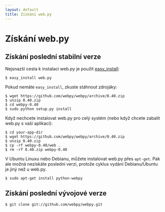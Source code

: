 ```yaml
---
layout: default
title: Získání web.py
---
```


# Získání web.py

## Získání poslední stabilní verze

Nejsnazší cesta k instalaci web.py je použít [easy_install](http://peak.telecommunity.com/DevCenter/EasyInstall):

    $ easy_install web.py

Pokud nemáte `easy_install`, zkuste stáhnout zdrojáky:

    $ wget https://github.com/webpy/webpy/archive/0.40.zip
    $ unzip 0.40.zip
    $ cd webpy-0.40
    $ sudo python setup.py install

Když nechcete instalovat web.py pro celý systém (nebo když chcete zabalit web.py s vaší aplikací):

    $ cd your-app-dir
    $ wget https://github.com/webpy/webpy/archive/0.40.zip
    $ unzip 0.40.zip
    $ cp -rf webpy-0.40/web .
    $ rm -rf 0.40.zip webpy-0.40

V Ubuntu Linuxu nebo Debianu, můžete instalovat web.py přes `apt-get`. Pak ale možná nezískáte poslední verzi, protože cyklus vydání Debianu/Ubuntu je jiný než u web.py.

    $ sudo apt-get install python-webpy

## Získání poslední vývojové verze

    $ git clone git://github.com/webpy/webpy.git
